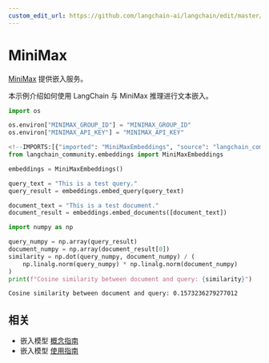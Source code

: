 ```yaml
---
custom_edit_url: https://github.com/langchain-ai/langchain/edit/master/docs/docs/integrations/text_embedding/minimax.ipynb
---
```

# MiniMax

[MiniMax](https://api.minimax.chat/document/guides/embeddings?id=6464722084cdc277dfaa966a) 提供嵌入服务。

本示例介绍如何使用 LangChain 与 MiniMax 推理进行文本嵌入。


```python
import os

os.environ["MINIMAX_GROUP_ID"] = "MINIMAX_GROUP_ID"
os.environ["MINIMAX_API_KEY"] = "MINIMAX_API_KEY"
```


```python
<!--IMPORTS:[{"imported": "MiniMaxEmbeddings", "source": "langchain_community.embeddings", "docs": "https://python.langchain.com/api_reference/community/embeddings/langchain_community.embeddings.minimax.MiniMaxEmbeddings.html", "title": "MiniMax"}]-->
from langchain_community.embeddings import MiniMaxEmbeddings
```


```python
embeddings = MiniMaxEmbeddings()
```


```python
query_text = "This is a test query."
query_result = embeddings.embed_query(query_text)
```


```python
document_text = "This is a test document."
document_result = embeddings.embed_documents([document_text])
```


```python
import numpy as np

query_numpy = np.array(query_result)
document_numpy = np.array(document_result[0])
similarity = np.dot(query_numpy, document_numpy) / (
    np.linalg.norm(query_numpy) * np.linalg.norm(document_numpy)
)
print(f"Cosine similarity between document and query: {similarity}")
```
```output
Cosine similarity between document and query: 0.1573236279277012
```

## 相关

- 嵌入模型 [概念指南](/docs/concepts/#embedding-models)
- 嵌入模型 [使用指南](/docs/how_to/#embedding-models)
